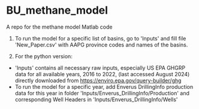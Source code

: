 # BU_methane_model
A repo for the methane model Matlab code

1. To run the model for a specific list of basins, go to 'Inputs' and fill file 'New_Paper.csv' with AAPG province codes and names of the basins.

2. For the python version:
- 'Inputs' contains all necessary raw inputs, especially US EPA GHGRP data for all available years, 2016 to 2022, (last accessed August 2024) directly downloaded from https://enviro.epa.gov/query-builder/ghg 
- To run the model for a specific year, add Enverus DrillingInfo production data for this year in folder 'Inputs/Enverus_DrillingInfo/Production' and corresponding Well Headers in 'Inputs/Enverus_DrillingInfo/Wells'
